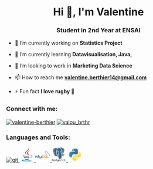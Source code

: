 <h1 align="center">Hi 👋, I'm Valentine</h1>
<h3 align="center">Student in 2nd Year at ENSAI</h3>

- 🔭 I’m currently working on **Statistics Project**

- 🌱 I’m currently learning **Datavisualisation, Java,**

- 👯 I’m looking to work in **Marketing Data Science**

- 📫 How to reach me **valentine.berthier14@gmail.com**

- ⚡ Fun fact **I love rugby 🏉**

<h3 align="left">Connect with me:</h3>
<p align="left">
<a href="https://linkedin.com/in/valentine-berthier" target="blank"><img align="center" src="https://raw.githubusercontent.com/rahuldkjain/github-profile-readme-generator/master/src/images/icons/Social/linked-in-alt.svg" alt="valentine-berthier" height="30" width="40" /></a>
<a href="https://instagram.com/valou_brthr" target="blank"><img align="center" src="https://raw.githubusercontent.com/rahuldkjain/github-profile-readme-generator/master/src/images/icons/Social/instagram.svg" alt="valou_brthr" height="30" width="40" /></a>
</p>

<h3 align="left">Languages and Tools:</h3>
<p align="left"> <a href="https://git-scm.com/" target="_blank" rel="noreferrer"> <img src="https://www.vectorlogo.zone/logos/git-scm/git-scm-icon.svg" alt="git" width="40" height="40"/> </a> <a href="https://www.java.com" target="_blank" rel="noreferrer"> <img src="https://raw.githubusercontent.com/devicons/devicon/master/icons/java/java-original.svg" alt="java" width="40" height="40"/> </a> <a href="https://www.mysql.com/" target="_blank" rel="noreferrer"> <img src="https://raw.githubusercontent.com/devicons/devicon/master/icons/mysql/mysql-original-wordmark.svg" alt="mysql" width="40" height="40"/> </a> <a href="https://www.postgresql.org" target="_blank" rel="noreferrer"> <img src="https://raw.githubusercontent.com/devicons/devicon/master/icons/postgresql/postgresql-original-wordmark.svg" alt="postgresql" width="40" height="40"/> </a> <a href="https://www.python.org" target="_blank" rel="noreferrer"> <img src="https://raw.githubusercontent.com/devicons/devicon/master/icons/python/python-original.svg" alt="python" width="40" height="40"/> </a> </p>
